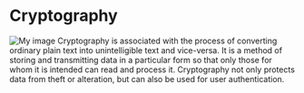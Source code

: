 # Cryptography
![My image](https://i.ytimg.com/vi/jhXCTbFnK8o/maxresdefault.jpg)
Cryptography is associated with the process of converting ordinary plain text into unintelligible text and vice-versa. It is a method of storing and transmitting data in a particular form so that only those for whom it is intended can read and process it. Cryptography not only protects data from theft or alteration, but can also be used for user authentication.
